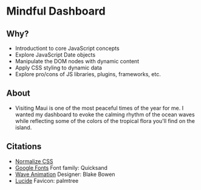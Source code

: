 # Mindful Dashboard

## Why? 
* Introductiont to core JavaScript concepts
* Explore JavaScript Date objects
* Manipulate the DOM nodes with dynamic content
* Apply CSS styling to dynamic data
* Explore pro/cons of JS libraries, plugins, frameworks, etc.

## About
* Visiting Maui is one of the most peaceful times of the year for me. I wanted my dashboard to evoke the calming rhythm of the ocean waves while reflecting some of the colors of the tropical flora you'll find on the island. 

## Citations
* [Normalize CSS](https://necolas.github.io/normalize.css/)
* [Google Fonts](https://fonts.google.com/selection?query=quicksand) Font family: Quicksand
* [Wave Animation](https://codepen.io/osublake/pen/OpoJgw) Designer: Blake Bowen
* [Lucide](https://lucide.dev/icons/tree-palm) Favicon: palmtree
